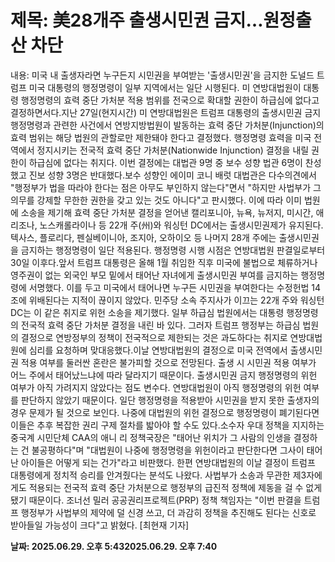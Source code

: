 # **제목: 美28개주 출생시민권 금지…원정출산 차단**

  내용: 미국 내 출생자라면 누구든지 시민권을 부여받는 '출생시민권'을 금지한 도널드 트럼프 미국 대통령의 행정명령이 일부 지역에서는 일단 시행된다. 미 연방대법원이 대통령 행정명령의 효력 중단 가처분 적용 범위를 전국으로 확대할 권한이 하급심에 없다고 결정하면서다.지난 27일(현지시간) 미 연방대법원은 트럼프 대통령의 출생시민권 금지 행정명령과 관련한 사건에서 연방지방법원이 발동하는 효력 중단 가처분(Injunction)의 효력 범위는 해당 법원의 관할로만 제한돼야 한다고 결정했다. 행정명령 효력을 미국 전역에서 정지시키는 전국적 효력 중단 가처분(Nationwide Injunction) 결정을 내릴 권한이 하급심에 없다는 취지다. 이번 결정에는 대법관 9명 중 보수 성향 법관 6명이 찬성했고 진보 성향 3명은 반대했다.보수 성향인 에이미 코니 배럿 대법관은 다수의견에서 "행정부가 법을 따라야 한다는 점은 아무도 부인하지 않는다"면서 "하지만 사법부가 그 의무를 강제할 무한한 권한을 갖고 있는 것도 아니다"고 판시했다. 이에 따라 이미 법원에 소송을 제기해 효력 중단 가처분 결정을 얻어낸 캘리포니아, 뉴욕, 뉴저지, 미시간, 애리조나, 노스캐롤라이나 등 22개 주(州)와 워싱턴 DC에서는 출생시민권제가 유지된다. 텍사스, 플로리다, 펜실베이니아, 조지아, 오하이오 등 나머지 28개 주에는 출생시민권을 금지하는 행정명령이 일단 적용된다. 행정명령 시행 시점은 연방대법원 판결일로부터 30일 이후다.앞서 트럼프 대통령은 올해 1월 취임한 직후 미국에 불법으로 체류하거나 영주권이 없는 외국인 부모 밑에서 태어난 자녀에게 출생시민권 부여를 금지하는 행정명령에 서명했다. 이를 두고 미국에서 태어나면 누구든 시민권을 부여한다는 수정헌법 14조에 위배된다는 지적이 끊이지 않았다. 민주당 소속 주지사가 이끄는 22개 주와 워싱턴DC는 이 같은 취지로 위헌 소송을 제기했다. 일부 하급심 법원에서는 대통령 행정명령의 전국적 효력 중단 가처분 결정을 내린 바 있다. 그러자 트럼프 행정부는 하급심 법원의 결정으로 연방정부의 정책이 전국적으로 제한되는 것은 과도하다는 취지로 연방대법원에 심리를 요청하며 맞대응했다.이날 연방대법원의 결정으로 미국 전역에서 출생시민권 적용 여부를 둘러싼 혼란은 불가피할 것으로 전망된다. 출생 시 시민권 적용 여부가 어느 주에서 태어났느냐에 따라 달라지기 때문이다. 출생시민권 금지 행정명령의 위헌 여부가 아직 가려지지 않았다는 점도 변수다. 연방대법원이 아직 행정명령의 위헌 여부를 판단하지 않았기 때문이다. 일단 행정명령을 적용받아 시민권을 받지 못한 출생자의 경우 문제가 될 것으로 보인다. 나중에 대법원의 위헌 결정으로 행정명령이 폐기된다면 이들은 추후 복잡한 권리 구제 절차를 밟아야 할 수도 있다.소수자 우대 정책을 지지하는 중국계 시민단체 CAA의 애니 리 정책국장은 "태어난 위치가 그 사람의 인생을 결정하는 건 불공평하다"며 "대법원이 나중에 행정명령을 위헌이라고 판단한다면 그사이 태어난 아이들은 어떻게 되는 건가"라고 비판했다. 한편 연방대법원의 이날 결정이 트럼프 대통령에게 정치적 승리를 안겨줬다는 분석도 나왔다. 사법부가 소송과 무관한 제3자에게도 적용되는 전국적 효력 중단 가처분으로 행정부의 급진적 정책에 제동을 걸 수 없게 됐기 때문이다. 조너선 밀러 공공권리프로젝트(PRP) 정책 책임자는 "이번 판결을 트럼프 행정부가 사법부의 제약에 덜 신경 쓰고, 더 과감히 정책을 추진해도 된다는 신호로 받아들일 가능성이 크다"고 밝혔다.  [최현재 기자]

  **날짜: 2025.06.29. 오후 5:432025.06.29. 오후 7:40**